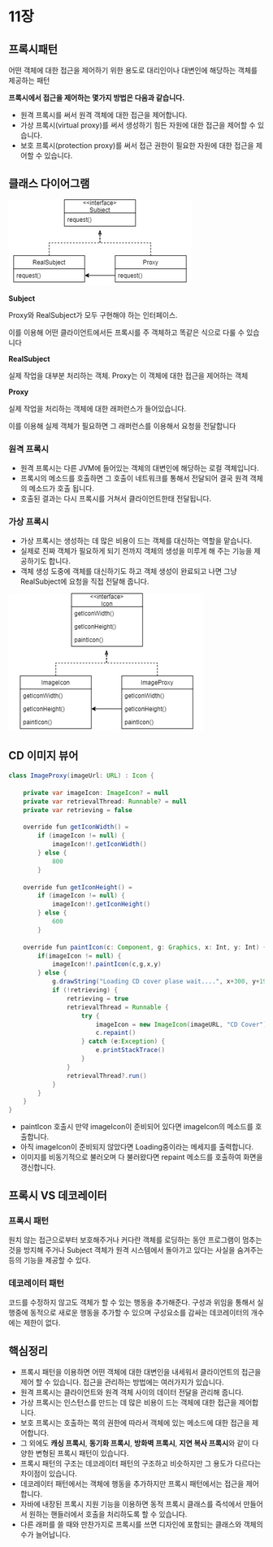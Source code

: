 # 11장

## 프록시패턴

어떤 객체에 대한 접근을 제어하기 위한 용도로 대리인이나 대변인에 해당하는 객체를 제공하는 패턴

**프록시에서 접근을 제어하는 몇가지 방법은 다음과 같습니다.**

- 원격 프록시를 써서 원격 객체에 대한 접근을 제어합니다.
- 가상 프록시(virtual proxy)를 써서 생성하기 힘든 자원에 대한 접근을 제어할 수 있습니다.
- 보호 프록시(protection proxy)를 써서 접근 권한이 필요한 자원에 대한 접근을 제어할 수 있습니다.

## 클래스 다이어그램

![Untitled](11/Untitled.png)

**<Interface>Subject**

Proxy와 RealSubject가 모두 구현해야 하는 인터페이스.

이를 이용해 어떤 클라이언트에서든 프록시를 주 객체하고 똑같은 식으로 다룰 수 있습니다

**RealSubject**

실제 작업을 대부분 처리하는 객체. Proxy는 이 객체에 대한 접근을 제어하는 객체

**Proxy**

실제 작업을 처리하는 객체에 대한 래퍼런스가 들어있습니다.

이를 이용해 실제 객체가 필요하면 그 래퍼런스를 이용해서 요청을 전달합니다

### 원격 프록시

- 원격 프록시는 다른 JVM에 들어있는 객체의 대변인에 해당하는 로컬 객체입니다.
- 프록시의 메소드를 호출하면 그 호출이 네트워크를 통해서 전달되어 결국 원격 객체의 메소드가 호출 됩니다.
- 호출된 결과는 다시 프록시를 거쳐서 클라이언트한태 전달됩니다.

### 가상 프록시

- 가상 프록시는 생성하는 데 많은 비용이 드는 객체를 대신하는 역할을 맡습니다.
- 실제로 진짜 객체가 필요하게 되기 전까지 객체의 생성을 미루게 해 주는 기능을 제공하기도 합니다.
- 객체 생성 도중에 객체를 대신하기도 하고 객체 생성이 완료되고 나면 그냥 RealSubject에 요청을 직접 전달해 줍니다.

![Untitled](11/Untitled%201.png)

## CD 이미지 뷰어

```java
class ImageProxy(imageUrl: URL) : Icon {

    private var imageIcon: ImageIcon? = null
    private var retrievalThread: Runnable? = null
    private var retrieving = false

    override fun getIconWidth() =
        if (imageIcon != null) {
            imageIcon!!.getIconWidth()
        } else {
            800
        }

    override fun getIconHeight() =
        if (imageIcon != null) {
            imageIcon!!.getIconHeight()
        } else {
            600
        }

    override fun paintIcon(c: Component, g: Graphics, x: Int, y: Int) {
        if(imageIcon != null) {
            imageIcon!!.paintIcon(c,g,x,y)
        } else {
            g.drawString("Loading CD cover plase wait....", x+300, y+190)
            if (!retrieving) {
                retrieving = true
                retrievalThread = Runnable {
                    try {
                        imageIcon = new ImageIcon(imageURL, "CD Cover")
                        c.repaint()
                    } catch (e:Exception) {
                        e.printStackTrace()
                    }
                }
                retrievalThread?.run()
            }
        }
    }
}
```

- paintIcon 호출시 만약 imageIcon이 준비되어 있다면 imageIcon의 메소드를 호출합니다.
- 아직 imageIcon이 준비되지 않았다면 Loading중이라는 메세지를 출력합니다.
- 이미지를 비동기적으로 불러오며 다 불러왔다면 repaint 메소드를 호출하여 화면을 갱신합니다.

## 프록시 VS 데코레이터

### 프록시 패턴

원치 않는 접근으로부터 보호해주거나 커다란 객체를 로딩하는 동안 프로그램이 멈추는 것을 방지해 주거나 Subject 객체가 원격 시스템에서 돌아가고 있다는 사실을 숨겨주는 등의 기능을 제공할 수 있다.

### 데코레이터 패턴

코드를 수정하지 않고도 객체가 할 수 있는 행동을 추가해준다. 구성과 위임을 통해서 실행중에 동적으로 새로운 행동을 추가할 수 있으며 구성요소를 감싸는 데코레이터의 개수에는 제한이 없다.

## 핵심정리

- 프록시 패턴을 이용하면 어떤 객체에 대한 대변인을 내세워서 클라이언트의 접근을 제어 할 수 있습니다. 접근을 관리하는 방법에는 여러가지가 있습니다.
- 원격 프록시는 클라이언트와 원격 객체 사이의 데이터 전달을 관리해 줍니다.
- 가상 프록시는 인스턴스를 만드는 데 많은 비용이 드는 객체에 대한 접근을 제어합니다.
- 보호 프록시는 호출하는 쪽의 권한에 따라서 객체에 있는 메소드에 대한 접근을 제어합니다.
- 그 외에도 **캐싱 프록시**, **동기화 프록시**, **방화벽 프록시**, **지연 복사 프록시**와 같이 다양한 변형된 프록시 패턴이 있습니다.
- 프록시 패턴의 구조는 데코레이터 패턴의 구조하고 비슷하지만 그 용도가 다르다는 차이점이 있습니다.
- 데코레이터 패턴에서는 객체에 행동을 추가하지만 프록시 패턴에서는 접근을 제어합니다.
- 자바에 내장된 프록시 지원 기능을 이용하면 동적 프록시 클래스를 즉석에서 만들어서 원하는 핸들러에서 호출을 처리하도록 할 수 있습니다.
- 다른 래퍼를 쓸 때와 만찬가지로 프록시를 쓰면 디자인에 포함되는 클래스와 객체의 수가 늘어납니다.
